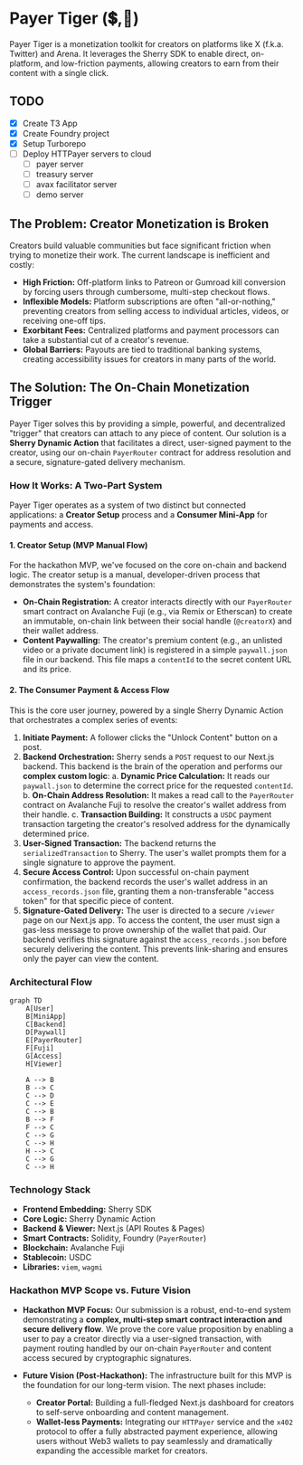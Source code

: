 # Payer Tiger (💲,🐅)

Payer Tiger is a monetization toolkit for creators on platforms like X (f.k.a.
Twitter) and Arena. It leverages the Sherry SDK to enable direct, on-platform,
and low-friction payments, allowing creators to earn from their content with a
single click.

## TODO

- [x] Create T3 App
- [x] Create Foundry project
- [x] Setup Turborepo
- [ ] Deploy HTTPayer servers to cloud
  - [ ] payer server
  - [ ] treasury server
  - [ ] avax facilitator server
  - [ ] demo server

## The Problem: Creator Monetization is Broken

Creators build valuable communities but face significant friction when trying to
monetize their work. The current landscape is inefficient and costly:

- **High Friction:** Off-platform links to Patreon or Gumroad kill conversion by
  forcing users through cumbersome, multi-step checkout flows.
- **Inflexible Models:** Platform subscriptions are often "all-or-nothing,"
  preventing creators from selling access to individual articles, videos, or
  receiving one-off tips.
- **Exorbitant Fees:** Centralized platforms and payment processors can take a
  substantial cut of a creator's revenue.
- **Global Barriers:** Payouts are tied to traditional banking systems, creating
  accessibility issues for creators in many parts of the world.

## The Solution: The On-Chain Monetization Trigger

Payer Tiger solves this by providing a simple, powerful, and decentralized
"trigger" that creators can attach to any piece of content. Our solution is a
**Sherry Dynamic Action** that facilitates a direct, user-signed payment to the
creator, using our on-chain `PayerRouter` contract for address resolution and a
secure, signature-gated delivery mechanism.

### How It Works: A Two-Part System

Payer Tiger operates as a system of two distinct but connected applications: a
**Creator Setup** process and a **Consumer Mini-App** for payments and access.

#### 1. Creator Setup (MVP Manual Flow)

For the hackathon MVP, we've focused on the core on-chain and backend logic. The
creator setup is a manual, developer-driven process that demonstrates the
system's foundation:

- **On-Chain Registration:** A creator interacts directly with our `PayerRouter`
  smart contract on Avalanche Fuji (e.g., via Remix or Etherscan) to create an
  immutable, on-chain link between their social handle (`@creatorX`) and their
  wallet address.
- **Content Paywalling:** The creator's premium content (e.g., an unlisted video
  or a private document link) is registered in a simple `paywall.json` file in
  our backend. This file maps a `contentId` to the secret content URL and its
  price.

#### 2. The Consumer Payment & Access Flow

This is the core user journey, powered by a single Sherry Dynamic Action that
orchestrates a complex series of events:

1. **Initiate Payment:** A follower clicks the "Unlock Content" button on a
   post.
2. **Backend Orchestration:** Sherry sends a `POST` request to our Next.js
   backend. This backend is the brain of the operation and performs our
   **complex custom logic**: a. **Dynamic Price Calculation:** It reads our
   `paywall.json` to determine the correct price for the requested `contentId`.
   b. **On-Chain Address Resolution:** It makes a read call to the `PayerRouter`
   contract on Avalanche Fuji to resolve the creator's wallet address from their
   handle. c. **Transaction Building:** It constructs a `USDC` payment
   transaction targeting the creator's resolved address for the dynamically
   determined price.
3. **User-Signed Transaction:** The backend returns the `serializedTransaction`
   to Sherry. The user's wallet prompts them for a single signature to approve
   the payment.
4. **Secure Access Control:** Upon successful on-chain payment confirmation, the
   backend records the user's wallet address in an `access_records.json` file,
   granting them a non-transferable "access token" for that specific piece of
   content.
5. **Signature-Gated Delivery:** The user is directed to a secure `/viewer` page
   on our Next.js app. To access the content, the user must sign a gas-less
   message to prove ownership of the wallet that paid. Our backend verifies this
   signature against the `access_records.json` before securely delivering the
   content. This prevents link-sharing and ensures only the payer can view the
   content.

### Architectural Flow

```mermaid
graph TD
    A[User]
    B[MiniApp]
    C[Backend]
    D[Paywall]
    E[PayerRouter]
    F[Fuji]
    G[Access]
    H[Viewer]

    A --> B
    B --> C
    C --> D
    C --> E
    C --> B
    B --> F
    F --> C
    C --> G
    C --> H
    H --> C
    C --> G
    C --> H
```

### Technology Stack

- **Frontend Embedding:** Sherry SDK
- **Core Logic:** Sherry Dynamic Action
- **Backend & Viewer:** Next.js (API Routes & Pages)
- **Smart Contracts:** Solidity, Foundry (`PayerRouter`)
- **Blockchain:** Avalanche Fuji
- **Stablecoin:** USDC
- **Libraries:** `viem`, `wagmi`

### Hackathon MVP Scope vs. Future Vision

- **Hackathon MVP Focus:** Our submission is a robust, end-to-end system
  demonstrating a **complex, multi-step smart contract interaction and secure
  delivery flow**. We prove the core value proposition by enabling a user to pay
  a creator directly via a user-signed transaction, with payment routing handled
  by our on-chain `PayerRouter` and content access secured by cryptographic
  signatures.

- **Future Vision (Post-Hackathon):** The infrastructure built for this MVP is
  the foundation for our long-term vision. The next phases include:
  - **Creator Portal:** Building a full-fledged Next.js dashboard for creators
    to self-serve onboarding and content management.
  - **Wallet-less Payments:** Integrating our `HTTPayer` service and the `x402`
    protocol to offer a fully abstracted payment experience, allowing users
    without Web3 wallets to pay seamlessly and dramatically expanding the
    accessible market for creators.
